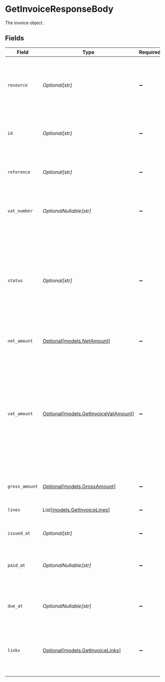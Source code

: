# GetInvoiceResponseBody

The invoice object.


## Fields

| Field                                                                                                                                                                                                                                                             | Type                                                                                                                                                                                                                                                              | Required                                                                                                                                                                                                                                                          | Description                                                                                                                                                                                                                                                       |
| ----------------------------------------------------------------------------------------------------------------------------------------------------------------------------------------------------------------------------------------------------------------- | ----------------------------------------------------------------------------------------------------------------------------------------------------------------------------------------------------------------------------------------------------------------- | ----------------------------------------------------------------------------------------------------------------------------------------------------------------------------------------------------------------------------------------------------------------- | ----------------------------------------------------------------------------------------------------------------------------------------------------------------------------------------------------------------------------------------------------------------- |
| `resource`                                                                                                                                                                                                                                                        | *Optional[str]*                                                                                                                                                                                                                                                   | :heavy_minus_sign:                                                                                                                                                                                                                                                | Indicates that the response contains an invoice object. Will always contain the string `invoice` for this endpoint.                                                                                                                                               |
| `id`                                                                                                                                                                                                                                                              | *Optional[str]*                                                                                                                                                                                                                                                   | :heavy_minus_sign:                                                                                                                                                                                                                                                | The identifier uniquely referring to this invoice. Example: `inv_FrvewDA3Pr`.                                                                                                                                                                                     |
| `reference`                                                                                                                                                                                                                                                       | *Optional[str]*                                                                                                                                                                                                                                                   | :heavy_minus_sign:                                                                                                                                                                                                                                                | The reference number of the invoice. An example value would be: `2024.10000`.                                                                                                                                                                                     |
| `vat_number`                                                                                                                                                                                                                                                      | *OptionalNullable[str]*                                                                                                                                                                                                                                           | :heavy_minus_sign:                                                                                                                                                                                                                                                | The VAT number to which the invoice was issued to, if applicable.                                                                                                                                                                                                 |
| `status`                                                                                                                                                                                                                                                          | *Optional[str]*                                                                                                                                                                                                                                                   | :heavy_minus_sign:                                                                                                                                                                                                                                                | Status of the invoice.<br/><br/>* `open` — The invoice is not paid yet.<br/>* `paid` — The invoice is paid.<br/>* `overdue` — Payment of the invoice is overdue.<br/><br/>Possible values: `open` `paid` `overdue`                                                |
| `net_amount`                                                                                                                                                                                                                                                      | [Optional[models.NetAmount]](../models/netamount.md)                                                                                                                                                                                                              | :heavy_minus_sign:                                                                                                                                                                                                                                                | Total amount of the invoice, excluding VAT.                                                                                                                                                                                                                       |
| `vat_amount`                                                                                                                                                                                                                                                      | [Optional[models.GetInvoiceVatAmount]](../models/getinvoicevatamount.md)                                                                                                                                                                                          | :heavy_minus_sign:                                                                                                                                                                                                                                                | VAT amount of the invoice. Only applicable to merchants registered in the Netherlands. For EU merchants, VAT will be shifted to the recipient (as per article 44 and 196 in the EU VAT Directive 2006/112). For merchants outside the EU, no VAT will be charged. |
| `gross_amount`                                                                                                                                                                                                                                                    | [Optional[models.GrossAmount]](../models/grossamount.md)                                                                                                                                                                                                          | :heavy_minus_sign:                                                                                                                                                                                                                                                | Total amount of the invoice, including VAT.                                                                                                                                                                                                                       |
| `lines`                                                                                                                                                                                                                                                           | List[[models.GetInvoiceLines](../models/getinvoicelines.md)]                                                                                                                                                                                                      | :heavy_minus_sign:                                                                                                                                                                                                                                                | The collection of products which make up the invoice.                                                                                                                                                                                                             |
| `issued_at`                                                                                                                                                                                                                                                       | *Optional[str]*                                                                                                                                                                                                                                                   | :heavy_minus_sign:                                                                                                                                                                                                                                                | The invoice date in `YYYY-MM-DD` format.                                                                                                                                                                                                                          |
| `paid_at`                                                                                                                                                                                                                                                         | *OptionalNullable[str]*                                                                                                                                                                                                                                           | :heavy_minus_sign:                                                                                                                                                                                                                                                | The date on which the invoice was paid, if applicable, in `YYYY-MM-DD` format.                                                                                                                                                                                    |
| `due_at`                                                                                                                                                                                                                                                          | *OptionalNullable[str]*                                                                                                                                                                                                                                           | :heavy_minus_sign:                                                                                                                                                                                                                                                | The date on which the invoice is due, if applicable, in `YYYY-MM-DD` format.                                                                                                                                                                                      |
| `links`                                                                                                                                                                                                                                                           | [Optional[models.GetInvoiceLinks]](../models/getinvoicelinks.md)                                                                                                                                                                                                  | :heavy_minus_sign:                                                                                                                                                                                                                                                | An object with several relevant URLs. Every URL object will contain an `href` and a `type` field.                                                                                                                                                                 |